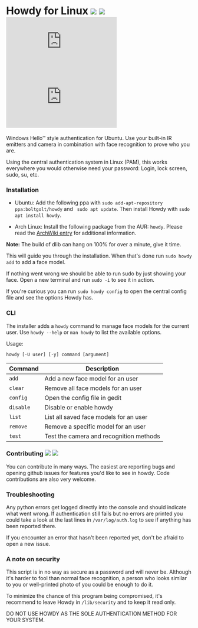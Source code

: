 # Howdy for Linux  [![](https://img.shields.io/travis/Boltgolt/howdy/master.svg)](https://travis-ci.org/Boltgolt/howdy) [![](https://img.shields.io/github/release/Boltgolt/howdy.svg?colorB=4c1)](https://github.com/Boltgolt/howdy/releases) ![](https://boltgolt.nl/howdy_badge/installs.php?nc) ![](https://boltgolt.nl/howdy_badge/views.php)

Windows Hello™ style authentication for Ubuntu. Use your built-in IR emitters and camera in combination with face recognition to prove who you are.

Using the central authentication system in Linux (PAM), this works everywhere you would otherwise need your password: Login, lock screen, sudo, su, etc.

### Installation

* Ubuntu: Add the following ppa with ``` sudo add-apt-repository ppa:boltgolt/howdy ``` and ``` sudo apt update```. Then install Howdy with ``` sudo apt install howdy ```.

* Arch Linux: Install the following package from the AUR: ``` howdy ```. Please read the [ArchWiki entry](https://wiki.archlinux.org/index.php/Howdy) for additional information.

**Note:** The build of dlib can hang on 100% for over a minute, give it time.

This will guide you through the installation. When that's done run `sudo howdy add` to add a face model.

If nothing went wrong we should be able to run sudo by just showing your face. Open a new terminal and run `sudo -i` to see it in action.

If you're curious you can run `sudo howdy config` to open the central config file and see the options Howdy has.

### CLI

The installer adds a `howdy` command to manage face models for the current user. Use `howdy --help` or `man howdy` to list the available options.

Usage:
```
howdy [-U user] [-y] command [argument]
```

| Command   | Description                                   |
|-----------|-----------------------------------------------|
| `add`     | Add a new face model for an user              |
| `clear`   | Remove all face models for an user            |
| `config`  | Open the config file in gedit                 |
| `disable` | Disable or enable howdy                       |
| `list`    | List all saved face models for an user        |
| `remove`  | Remove a specific model for an user           |
| `test`    | Test the camera and recognition methods       |

### Contributing [![](https://img.shields.io/travis/Boltgolt/howdy/dev.svg?label=dev%20build)](https://github.com/Boltgolt/howdy/tree/dev) [![](https://img.shields.io/github/issues-raw/Boltgolt/howdy/enhancement.svg?label=feature+requests&colorB=4c1)](https://github.com/Boltgolt/howdy/issues?q=is%3Aissue+is%3Aopen+label%3Aenhancement)

You can contribute in many ways. The easiest are reporting bugs and opening github issues for features you'd like to see in howdy. Code contributions are also very welcome.

### Troubleshooting

Any python errors get logged directly into the console and should indicate what went wrong. If authentication still fails but no errors are printed you could take a look at the last lines in `/var/log/auth.log` to see if anything has been reported there.

If you encounter an error that hasn't been reported yet, don't be afraid to open a new issue.

### A note on security

This script is in no way as secure as a password and will never be. Although it's harder to fool than normal face recognition, a person who looks similar to you or well-printed photo of you could be enough to do it.

To minimize the chance of this program being compromised, it's recommend to leave Howdy in `/lib/security` and to keep it read only.

DO NOT USE HOWDY AS THE SOLE AUTHENTICATION METHOD FOR YOUR SYSTEM.
